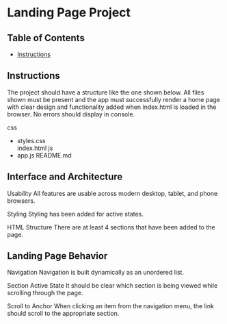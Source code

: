 # Landing Page Project

## Table of Contents

* [Instructions](#instructions)

## Instructions

The project should have a structure like the one shown below. All files shown must be present and the app must successfully render a home page with clear design and functionality added when index.html is loaded in the browser. No errors should display in console.

css
- styles.css    
index.html
js
- app.js
README.md



## Interface and Architecture

Usability
	All features are usable across modern desktop, tablet, and phone browsers.

Styling
	Styling has been added for active states.
	
HTML Structure
	There are at least 4 sections that have been added to the page.

## Landing Page Behavior

Navigation
	Navigation is built dynamically as an unordered list.

Section Active State
	It should be clear which section is being viewed while scrolling through the page.

Scroll to Anchor
	When clicking an item from the navigation menu, the link should scroll to the appropriate section.